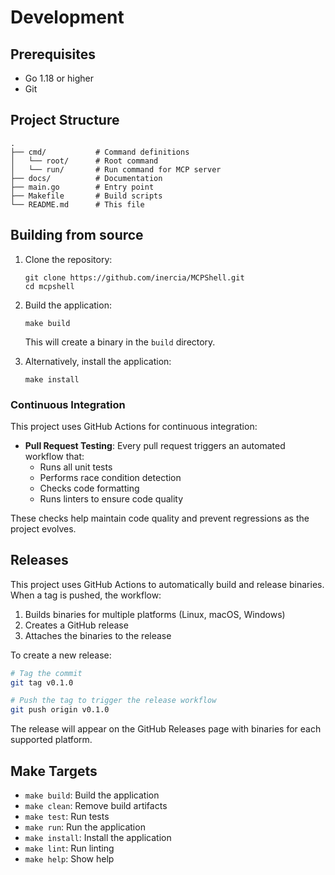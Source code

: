 # Development

## Prerequisites

- Go 1.18 or higher
- Git

## Project Structure

```console
.
├── cmd/           # Command definitions
│   └── root/      # Root command
│   └── run/       # Run command for MCP server
├── docs/          # Documentation
├── main.go        # Entry point
├── Makefile       # Build scripts
└── README.md      # This file
```

## Building from source

1. Clone the repository:

   ```console
   git clone https://github.com/inercia/MCPShell.git
   cd mcpshell
   ```

2. Build the application:

   ```console
   make build
   ```
   
   This will create a binary in the `build` directory.

3. Alternatively, install the application:

   ```console
   make install
   ```

### Continuous Integration

This project uses GitHub Actions for continuous integration:

- **Pull Request Testing**: Every pull request triggers an automated workflow that:
  - Runs all unit tests
  - Performs race condition detection
  - Checks code formatting
  - Runs linters to ensure code quality

These checks help maintain code quality and prevent regressions as the project evolves.

## Releases

This project uses GitHub Actions to automatically build and release binaries. When a tag is pushed, the workflow:

1. Builds binaries for multiple platforms (Linux, macOS, Windows)
2. Creates a GitHub release
3. Attaches the binaries to the release

To create a new release:

```bash
# Tag the commit
git tag v0.1.0

# Push the tag to trigger the release workflow
git push origin v0.1.0
```

The release will appear on the GitHub Releases page with binaries for each supported platform.

## Make Targets

- `make build`: Build the application
- `make clean`: Remove build artifacts
- `make test`: Run tests
- `make run`: Run the application
- `make install`: Install the application
- `make lint`: Run linting
- `make help`: Show help 
